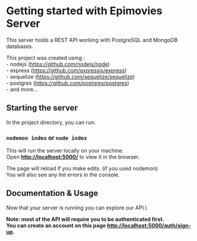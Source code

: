 # Getting started with Epimovies Server
This server holds a REST API working with PostgreSQL and MongoDB databases.  

This project was created using :\
    - nodejs (https://github.com/nodejs/node)\
    - express (https://github.com/expressjs/express)\
    - sequelize (https://github.com/sequelize/sequelize)\
    - postgres (https://github.com/postgres/postgres)\
    - and more...

## Starting the server

In the project directory, you can run:

### `nodemon index` or `node index` 
 
This will run the server locally on your machine.\
Open **[http://localhost:5000/](http://localhost:5000/)** to view it in the browser.

The page will reload if you make edits. (if you used nodemon)\
You will also see any lint errors in the console.

## Documentation & Usage

Now that your server is running you can explore our API.\

**Note: most of the API will require you to be authenticated first. \
You can create an account on this page [http://localhost:5000/auth/sign-up](http://localhost:5000/auth/sign-up).**


